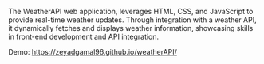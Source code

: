 The WeatherAPI web application, leverages HTML, CSS, and JavaScript to provide real-time weather updates. Through integration with a weather API, it dynamically fetches and displays weather information, showcasing skills in front-end development and API integration.

Demo: https://zeyadgamal96.github.io/weatherAPI/
